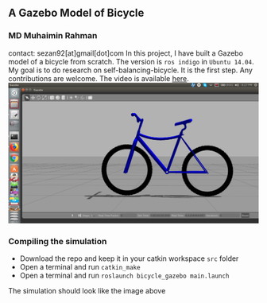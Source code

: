 ## A Gazebo Model of Bicycle
### MD Muhaimin Rahman
contact: sezan92[at]gmail[dot]com
In this project, I have built a Gazebo model of a bicycle from scratch. The version is ```ros indigo``` in ```Ubuntu 14.04```.
My goal is to do research on self-balancing-bicycle. It is the first step. Any contributions are welcome. The video is available [here](https://youtu.be/UdAazZF2rBs). ![bicycle](bicycle_gazebo.png)


### Compiling the simulation

* Download the repo and keep it in your catkin workspace ```src``` folder
* Open a terminal and run ```catkin_make```
* Open a terminal and run ```roslaunch bicycle_gazebo main.launch```

The simulation should look like the image above


